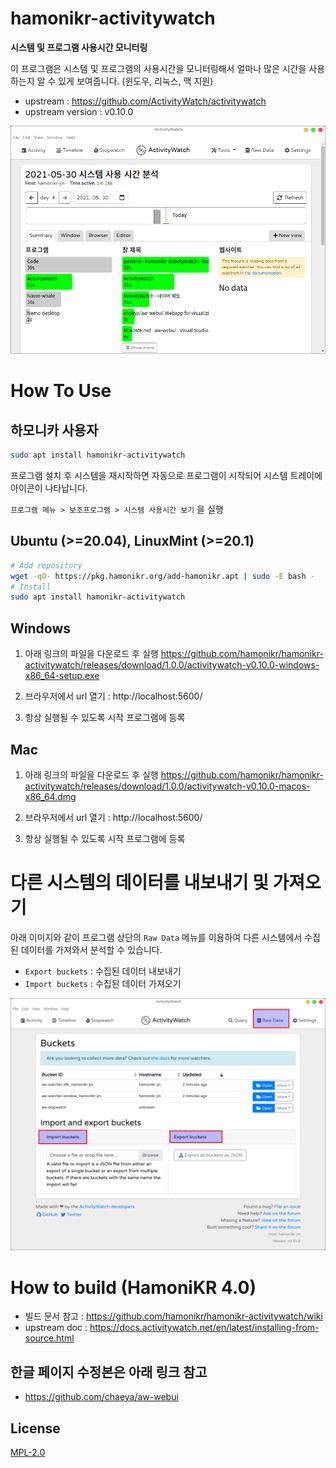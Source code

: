 # hamonikr-activitywatch

**시스템 및 프로그램 사용시간 모니터링**

이 프로그램은 시스템 및 프로그램의 사용시간을 모니터링해서 얼마나 많은 시간을 사용하는지 알 수 있게 보여줍니다. (윈도우, 리눅스, 맥 지원)

 * upstream : https://github.com/ActivityWatch/activitywatch
 * upstream version : v0.10.0

![activitywatch](imgs/app1.png)

# How To Use

## 하모니카 사용자

```bash
sudo apt install hamonikr-activitywatch
```
프로그램 설치 후 시스템을 재시작하면 자동으로 프로그램이 시작되어 시스템 트레이에 아이콘이 나타납니다.

`프로그램 메뉴 > 보조프로그램 > 시스템 사용시간 보기` 을 실행

## Ubuntu (>=20.04), LinuxMint (>=20.1)

```bash
# Add repository
wget -qO- https://pkg.hamonikr.org/add-hamonikr.apt | sudo -E bash -
# Install
sudo apt install hamonikr-activitywatch
```
## Windows

1) 아래 링크의 파일을 다운로드 후 실행
 https://github.com/hamonikr/hamonikr-activitywatch/releases/download/1.0.0/activitywatch-v0.10.0-windows-x86_64-setup.exe

2) 브라우저에서 url 열기 : http://localhost:5600/

3) 항상 실행될 수 있도록 시작 프로그램에 등록

## Mac

1) 아래 링크의 파일을 다운로드 후 실행
 https://github.com/hamonikr/hamonikr-activitywatch/releases/download/1.0.0/activitywatch-v0.10.0-macos-x86_64.dmg

2) 브라우저에서 url 열기 : http://localhost:5600/

3) 항상 실행될 수 있도록 시작 프로그램에 등록

# 다른 시스템의 데이터를 내보내기 및 가져오기

아래 이미지와 같이 프로그램 상단의 `Raw Data` 메뉴를 이용하여
다른 시스템에서 수집된 데이터를 가져와서 분석할 수 있습니다.
 * `Export buckets` : 수집된 데이터 내보내기
 * `Import buckets` : 수집된 데이터 가져오기

![activitywatch](imgs/app2.png)

# How to build (HamoniKR 4.0)

 * 빌드 문서 참고 : https://github.com/hamonikr/hamonikr-activitywatch/wiki
 * upstream doc : https://docs.activitywatch.net/en/latest/installing-from-source.html
 
## 한글 페이지 수정본은 아래 링크 참고
 * https://github.com/chaeya/aw-webui

## License

[MPL-2.0](LICENSE.md)
